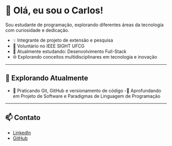 # 👋 Olá, eu sou o Carlos!

Sou estudante de programação, explorando diferentes áreas da tecnologia com curiosidade e dedicação.

- 💡 Integrante de projeto de extensão e pesquisa
- 🤝 Voluntário no IEEE SIGHT UFCG
- 🔧 Atualmente estudando: Desenvolvimento Full-Stack
- 🌐 Explorando conceitos multidisciplinares em tecnologia e inovação

---

## 🧭 Explorando Atualmente

- 🧪 Praticando Git, GitHub e versionamento de código
-🧠 Aprofundando em Projeto de Software e Paradigmas de Linguagem de Programação

---

## 📫 Contato

- [LinkedIn](https://www.linkedin.com/in/carlos-artur-438557264)
- [GitHub](https://github.com/SEU_USUARIO)


